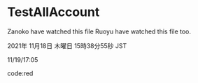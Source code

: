 # TestAllAccount

Zanoko have watched this file
Ruoyu have watched this file too.

2021年 11月18日 木曜日 15時38分55秒 JST

11/19/17:05

code:red
